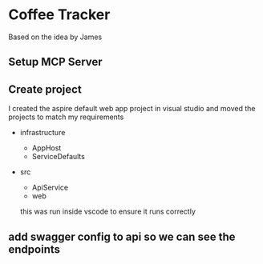 # Coffee Tracker

Based on the idea by James 
## Setup MCP Server

## Create project 

I created the aspire default web app project in visual studio and moved the projects to match my requirements

- infrastructure
  - AppHost
  - ServiceDefaults
- src
  - ApiService
  - web

  this was run inside vscode to ensure it runs correctly

## add swagger config to api so we can see the endpoints

